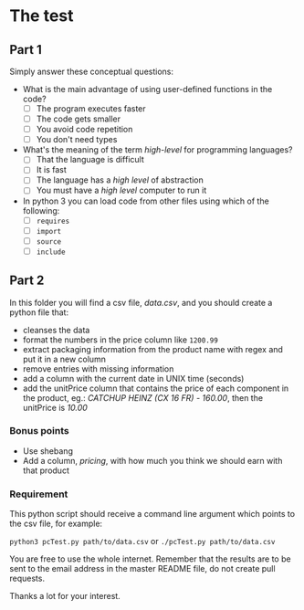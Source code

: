 # The test

## Part 1

Simply answer these conceptual questions:

- What is the main advantage of using user-defined functions in the code?
  - [ ] The program executes faster
  - [ ] The code gets smaller
  - [ ] You avoid code repetition
  - [ ] You don't need types

- What's the meaning of the term *high-level* for programming languages?
  - [ ] That the language is difficult
  - [ ] It is fast
  - [ ] The language has a *high level* of abstraction
  - [ ] You must have a *high level* computer to run it

- In python 3 you can load code from other files using which of the following:
  - [ ] `requires`
  - [ ] `import`
  - [ ] `source`
  - [ ] `include`

## Part 2

In this folder you will find a csv file, *data.csv*, and you should create a python file that:

- cleanses the data
- format the numbers in the price column like `1200.99`
- extract packaging information from the product name with regex and put it in a new column
- remove entries with missing information
- add a column with the current date in UNIX time (seconds)
- add the unitPrice column that contains the price of each component in the product, eg.: *CATCHUP HEINZ (CX 16 FR) - 160.00*, then the unitPrice is *10.00*

### Bonus points

- Use shebang
- Add a column, *pricing*, with how much you think we should earn with that product

### Requirement

This python script should receive a command line argument which points to the csv file, for example:

`python3 pcTest.py path/to/data.csv` or `./pcTest.py path/to/data.csv`

You are free to use the whole internet. Remember that the results are to be sent to the email address in the master README file, do not create pull requests.
 
Thanks a lot for your interest.
